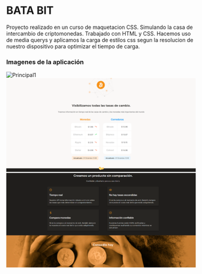# BATA BIT
Proyecto realizado en un curso de maquetacion CSS. Simulando la casa de intercambio de criptomonedas.
Trabajado con HTML y CSS. 
Hacemos uso de media querys y aplicamos la carga de estilos css segun la resolucion de nuestro dispositivo para optimizar el tiempo de carga. 

### Imagenes de la aplicación
![Principal1](assets/img/principal1.png)
![Principal2](assets/img/Principal2.png)
![Principal3](assets/img/Principal3.png)
